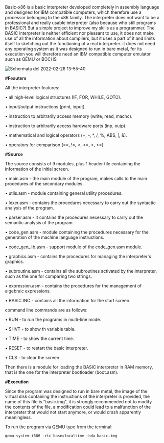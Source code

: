 Basic-x86 is a basic interpreter developed completely in assembly language and designed for IBM compatible computers,
which therefore use a processor belonging to the x86 family.
The interpreter does not want to be a professional and really usable interpreter (also because who still programs in BASIC?) But a simple project to improve my skills as a programmer.
The BASIC interpreter is neither efficient nor pleasant to use, it does not make use of all the information about compilers, but it uses a part of it and limits itself to sketching out 
the functioning of a real interpreter.
it does not need any operating system as it was designed to run in bare metal, for its execution you will therefore need an IBM compatible computer emulator such as QEMU or BOCHS

![Schermata del 2022-02-28 13-55-40](https://user-images.githubusercontent.com/74959879/155987072-e2b84be2-a4b5-41a4-b819-d3c1be605b5d.png)

**#Feauters**

All the interpreter features:

   • all high-level logical structures (IF, FOR, WHILE, GOTO).
  
   • input/output instructions (print, input).
  
   • instruction to arbitrarily access memory (write, read, machc).
  
   • instruction to arbitrarily access hardware ports (inp, outp).
  
   • mathematical and logical operators (+, -, *, /, %, ABS, |, &).
   
   • operators for comparison (==, !=, <, <=, >, >=).
  
**#Source**

The source consists of 9 modules, plus 1 header file containing the information of the initial screen.

• main.asm - the main module of the program, makes calls to the main procedures of the secondary modules.
   
• utils.asm - module containing general utility procedures.

• lexer.asm - contains the procedures necessary to carry out the syntactic analysis of the program.

• parser.asm - it contains the procedures necessary to carry out the semantic analysis of the program.

• code_gen.asm - module containing the procedures necessary for the generation of the machine language instructions.

• code_gen_lib.asm - support module of the code_gen.asm module.

• graphics.asm - contains the procedures for managing the interpreter's graphics.

• subroutine.asm - contains all the subroutines activated by the interpreter, such as the one for comparing two strings.

• expression.asm - contains the procedures for the management of algebraic expressions.

• BASIC.INC - contains all the information for the start screen.

command line commands are as follows:
	
• RUN - to run the programs in multi-line mode.
	
• SHVT - to show th variable table.
	
• TIME - to show the current time.
	
• RESET - to restart the basic interpreter.
	
• CLS - to clear the screen.


Then there is a module for loading the BASIC interpreter in RAM memory, that is the one for the interpreter bootloader
(boot.asm).

**#Execution**

Since the program was designed to run in bare metal, the image of the virtual disk containing the instructions of the interpreter is provided, the name of this file is "basic.img", it is strongly recommended not to modify the contents of the file, a modification could lead to a malfunction of the interpreter that would not start anymore, or would crash apparently meaningless.

To run the program via QEMU type from the terminal:

	qemu-system-i386 -rtc base=localtime -hda basic.img
	




  

